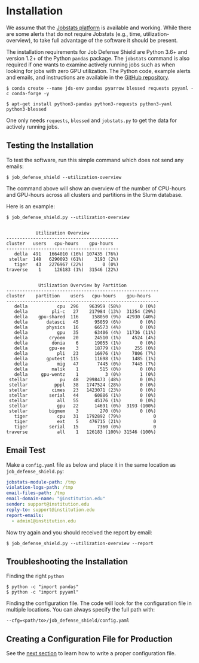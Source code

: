 # Installation

We assume that the [Jobstats platform](https://github.com/PrincetonUniversity/jobstats) is available and working. While there are some alerts
that do not require Jobstats (e.g., time, utilization-overview), to take full advantage of the software it should be present.

The installation requirements for Job Defense Shield are Python 3.6+ and version 1.2+ of the Python `pandas` package. The `jobstats` command is also required if one wants to examine actively running jobs such as when looking for jobs with zero GPU utilization. The Python code, example alerts and emails, and instructions are available in the <a href="https://github.com/PrincetonUniversity/job_defense_shield" target="_blank">GitHub repository</a>.

```
$ conda create --name jds-env pandas pyarrow blessed requests pyyaml -c conda-forge -y
```

```
$ apt-get install python3-pandas python3-requests python3-yaml python3-blessed
```

One only needs `requests`, `blessed` and `jobstats.py` to get the data for actively
running jobs.

## Testing the Installation

To test the software, run this simple command which does not send any emails:

```
$ job_defense_shield --utilization-overview
```

The command above will show an overview of the number of CPU-hours and GPU-hours
across all clusters and partitions in the Slurm database.

Here is an example:

```
$ job_defense_shield.py --utilization-overview


           Utilization Overview           
------------------------------------------
cluster   users   cpu-hours    gpu-hours  
------------------------------------------
   della  491   1664010 (16%) 107435 (76%)
 stellar  148   6290093 (61%)    3193 (2%)
   tiger   43   2276967 (22%)       0 (0%)
traverse    1     126183 (1%)  31546 (22%)


            Utilization Overview by Partition            
---------------------------------------------------------
cluster    partition    users   cpu-hours    gpu-hours  
---------------------------------------------------------
   della           cpu  296    963959 (58%)       0 (0%)
   della         pli-c   27    217984 (13%)  31254 (29%)
   della    gpu-shared  116     158050 (9%)  42930 (40%)
   della       datasci   45      95059 (6%)       0 (0%)
   della       physics   16      66573 (4%)       0 (0%)
   della           gpu   35      63406 (4%)  11736 (11%)
   della        cryoem   20      24510 (1%)    4524 (4%)
   della         donia    6      19055 (1%)       0 (0%)
   della        gpu-ee    3      18779 (1%)     255 (0%)
   della           pli   23      16976 (1%)    7806 (7%)
   della       gputest  115      11698 (1%)    1485 (1%)
   della           mig   47       7445 (0%)    7445 (7%)
   della         malik    1        515 (0%)       0 (0%)
   della     gpu-wentz    1          3 (0%)       1 (0%)
 stellar            pu   48   2998473 (48%)       0 (0%)
 stellar          pppl   38   1747524 (28%)       0 (0%)
 stellar         cimes   23   1423071 (23%)       0 (0%)
 stellar        serial   44      60886 (1%)       0 (0%)
 stellar           all   55      45176 (1%)       0 (0%)
 stellar           gpu   22      14691 (0%)  3193 (100%)
 stellar        bigmem    3        270 (0%)       0 (0%)
   tiger           cpu   31   1792892 (79%)            0
   tiger           ext    5    476715 (21%)            0
   tiger        serial   15       7360 (0%)            0
traverse           all    1   126183 (100%) 31546 (100%)
```

## Email Test

Make a `config.yaml` file as below and place it in the same location as `job_defense_shield.py`:

```yaml
jobstats-module-path: /tmp
violation-logs-path: /tmp
email-files-path: /tmp
email-domain-name: "@institution.edu"
sender: support@institution.edu
reply-to: support@institution.edu
report-emails:
  - admin1@institution.edu
```

Now try again and you should received the report by email:

```
$ job_defense_shield.py --utilization-overview --report
```


## Troubleshooting the Installation

Finding the right `python`

```
$ python -c "import pandas"
$ python -c "import pyyaml"
```

Finding the configuration file. The code will look for the configuration file in multiple
locations. You can always specify the full path with:

```
--cfg=<path/to>/job_defense_shield/config.yaml
```
 
## Creating a Configuration File for Production

See the [next section](configuration.md) to learn how to write a proper configuration file.
